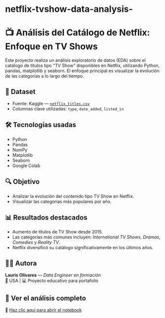 # netflix-tvshow-data-analysis-
# 📺 Análisis del Catálogo de Netflix: Enfoque en TV Shows

Este proyecto realiza un análisis exploratorio de datos (EDA) sobre el catálogo de títulos tipo "TV Show" disponibles en Netflix, utilizando Python, pandas, matplotlib y seaborn. El enfoque principal es visualizar la evolución de las categorías a lo largo del tiempo.

## 📁 Dataset

- Fuente: Kaggle — [`netflix_titles.csv`](https://www.kaggle.com/datasets/shivamb/netflix-shows)
- Columnas clave utilizadas: `type`, `date_added`, `listed_in`

## 🛠️ Tecnologías usadas

- Python
- Pandas
- NumPy
- Matplotlib
- Seaborn
- Google Colab

## 🔍 Objetivo

- Analizar la evolución del contenido tipo TV Show en Netflix.
- Visualizar las categorías más populares por año.

## 📊 Resultados destacados

- Aumento de títulos de TV Show desde 2015.
- Las categorías más comunes incluyen: *International TV Shows*, *Dramas*, *Comedies* y *Reality TV*.
- Netflix diversificó su catálogo significativamente en los últimos años.

## 👩‍💻 Autora

**Lauris Olivares** — _Data Engineer en formación_  
📍 USA | 💻 Proyecto educativo para portafolio  

## 🔗 Ver el análisis completo
📘 [Haz clic aquí para abrir el notebook](./netflix_tvshows_analysis.ipynb)
